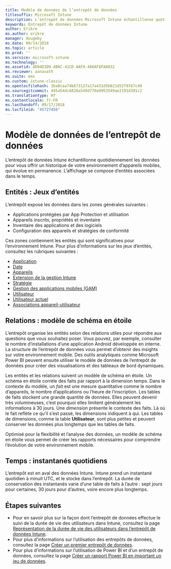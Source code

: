 ```yaml
---
title: Modèle de données de l’entrepôt de données
titlesuffix: Microsoft Intune
description: L’entrepôt de données Microsoft Intune échantillonne quotidiennement les données pour vous offrir un historique de votre environnement mobile en constante évolution.
keywords: Entrepôt de données Intune
author: Erikre
ms.author: erikre
manager: dougeby
ms.date: 09/14/2018
ms.topic: article
ms.prod: ''
ms.service: microsoft-intune
ms.technology: ''
ms.assetid: 4D04D3D9-4B6C-41CD-AAF8-466AF8FA6032
ms.reviewer: aanavath
ms.suite: ems
ms.custom: intune-classic
ms.openlocfilehash: 3ba8caa74b673127a17a431d5b821d52f9767c49
ms.sourcegitcommit: 445a54dc6826a549d770a9953549ae2191d391c2
ms.translationtype: HT
ms.contentlocale: fr-FR
ms.lasthandoff: 09/17/2018
ms.locfileid: "45727456"
---
```

# <a name="data-warehouse-data-model"></a>Modèle de données de l’entrepôt de données

L’entrepôt de données Intune échantillonne quotidiennement les données pour vous offrir un historique de votre environnement d’appareils mobiles, qui évolue en permanence. L’affichage se compose d’entités associées dans le temps.

## <a name="entities-entity-sets"></a>Entités : Jeux d’entités

L’entrepôt expose les données dans les zones générales suivantes :

  -  Applications protégées par App Protection et utilisation
  -  Appareils inscrits, propriétés et inventaire
  -  Inventaire des applications et des logiciels
  -  Configuration des appareils et stratégies de conformité

Ces zones contiennent les entités qui sont significatives pour l’environnement Intune. Pour plus d’informations sur les jeux d’entités, consultez les rubriques suivantes :

  -  [Application](reports-ref-application.md)
  -  [Date](reports-ref-date.md)
  -  [Appareils](reports-ref-devices.md)
  -  [Extension de la gestion Intune](reports-ref-intunemanagementextension.md)
  -  [Stratégie](reports-ref-policy.md)
  -  [Gestion des applications mobiles (GAM)](reports-ref-mobile-app-management.md)
  -  [Utilisateur](reports-ref-user.md)
  -  [Utilisateur actuel](reports-ref-current-user.md)
  -  [Associations appareil-utilisateur](reports-ref-user-device.md)

## <a name="relationships-star-schema-model"></a>Relations : modèle de schéma en étoile

L’entrepôt organise les entités selon des relations utiles pour répondre aux questions que vous souhaitez poser. Vous pouvez, par exemple, consulter le nombre d’installations d’une application Android développée en interne. La structure de l’entrepôt de données vous permet d’obtenir des insights sur votre environnement mobile. Des outils analytiques comme Microsoft Power BI peuvent ensuite utiliser le modèle de données de l’entrepôt de données pour créer des visualisations et des tableaux de bord dynamiques.

Les entités et les relations suivent un modèle de schéma en étoile. Un schéma en étoile corrèle des faits par rapport à la dimension temps. Dans le contexte du modèle, un *fait* est une mesure quantitative comme le nombre d’appareils, le nombre d’applications ou l’heure de l’inscription. Les tables de faits stockent une grande quantité de données. Elles peuvent devenir très volumineuses, c’est pourquoi elles limitent généralement les informations à 30 jours. Une *dimension* présente le contexte des faits. Là où le fait reflète ce qu’il s’est passé, les dimensions indiquent à qui. Les tables de dimensions, comme la table **Utilisateur**, sont plus petites et peuvent conserver les données plus longtemps que les tables de faits. 

Optimisé pour la flexibilité et l’analyse des données, un modèle de schéma en étoile vous permet de créer les rapports nécessaires pour comprendre l’évolution de votre environnement mobile.

## <a name="time-daily-snapshots"></a>Temps : instantanés quotidiens

L’entrepôt est en aval des données Intune. Intune prend un instantané quotidien à minuit UTC, et le stocke dans l’entrepôt. La durée de conservation des instantanés varie d’une table de faits à l’autre : sept jours pour certaines, 30 jours pour d’autres, voire encore plus longtemps.

## <a name="next-steps"></a>Étapes suivantes

 - Pour en savoir plus sur la façon dont l’entrepôt de données effectue le suivi de la durée de vie des utilisateurs dans Intune, consultez la page [Représentation de la durée de vie des utilisateurs dans l’entrepôt de données Intune](reports-ref-user-timeline.md).
 - Pour plus d’informations sur l’utilisation des entrepôts de données, consultez la page [Créer un premier entrepôt de données](https://www.codeproject.com/Articles/652108/Create-First-Data-WareHouse).
 - Pour plus d’informations sur l’utilisation de Power BI et d’un entrepôt de données, consultez la page [Créer un rapport Power BI en important un jeu de données](https://powerbi.microsoft.com/documentation/powerbi-service-create-a-new-report/). 
